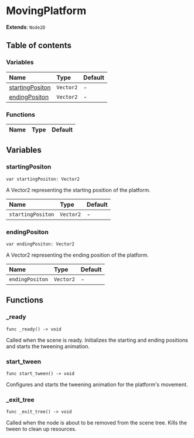 # MovingPlatform

**Extends**: `Node2D`

## Table of contents

### Variables

|Name|Type|Default|
|:-|:-|:-|
|[startingPositon](#startingpositon)|`Vector2`|-|
|[endingPositon](#endingpositon)|`Vector2`|-|

### Functions

|Name|Type|Default|
|:-|:-|:-|

## Variables

### startingPositon

```gdscript
var startingPositon: Vector2
```

A Vector2 representing the starting position of the platform.

|Name|Type|Default|
|:-|:-|:-|
|`startingPositon`|`Vector2`|-|

### endingPositon

```gdscript
var endingPositon: Vector2
```

A Vector2 representing the ending position of the platform.

|Name|Type|Default|
|:-|:-|:-|
|`endingPositon`|`Vector2`|-|

## Functions

### _ready

```gdscript
func _ready() -> void
```

Called when the scene is ready. Initializes the starting and ending positions and starts the tweening animation.

### start_tween

```gdscript
func start_tween() -> void
```

Configures and starts the tweening animation for the platform's movement.

### _exit_tree

```gdscript
func _exit_tree() -> void
```

Called when the node is about to be removed from the scene tree. Kills the tween to clean up resources.


